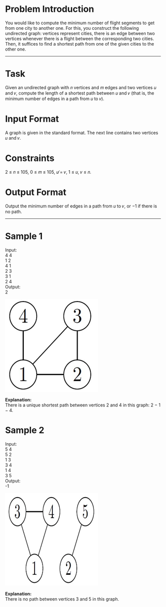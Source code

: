 # Problem Introduction
You would like to compute the minimum number of flight segments to get from one city to another one. For
this, you construct the following undirected graph: vertices represent cities, there is an edge between two
vertices whenever there is a flight between the corresponding two cities. Then, it suffices to find a shortest
path from one of the given cities to the other one.
<hr>

# Task
Given an undirected graph with 𝑛 vertices and 𝑚 edges and two vertices 𝑢 and 𝑣, compute the length
of a shortest path between 𝑢 and 𝑣 (that is, the minimum number of edges in a path from 𝑢 to 𝑣).

# Input Format
A graph is given in the standard format. The next line contains two vertices 𝑢 and 𝑣.

# Constraints
2 ≤ 𝑛 ≤ 105, 0 ≤ 𝑚 ≤ 105, 𝑢 ̸= 𝑣, 1 ≤ 𝑢, 𝑣 ≤ 𝑛.

# Output Format
Output the minimum number of edges in a path from 𝑢 to 𝑣, or −1 if there is no path.
<hr>

# Sample 1
  Input:<br>
  4 4<br>
  1 2<br>
  4 1<br>
  2 3<br>
  3 1<br>
  2 4<br>
  Output:<br>
  2<br>
  
<img src="example1.jpg" width="300" height="300">
 
<strong>Explanation:</strong><br>
There is a unique shortest path between vertices 2 and 4 in this graph: 2 − 1 − 4.

# Sample 2
  Input:<br>
  5 4<br>
  5 2<br>
  1 3<br>
  3 4<br>
  1 4<br>
  3 5<br>
  Output:<br>
  -1<br>
  
<img src="example2.jpg" width="300" height="300">
 
<strong>Explanation:</strong><br>
There is no path between vertices 3 and 5 in this graph.
